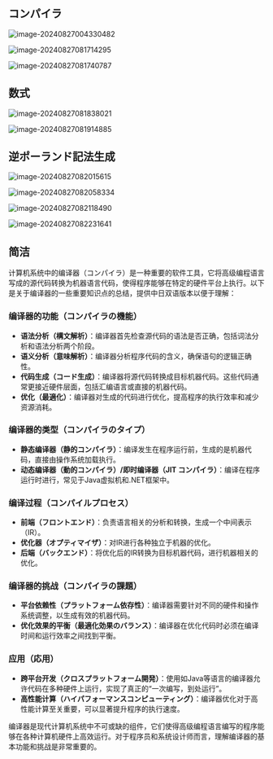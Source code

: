 ## コンパイラ

![image-20240827004330482](4.1コンパイラ.assets/image-20240827004330482.png)

![image-20240827081714295](4.1コンパイラ.assets/image-20240827081714295.png)

![image-20240827081740787](4.1コンパイラ.assets/image-20240827081740787.png)

## 数式

![image-20240827081838021](4.1コンパイラ.assets/image-20240827081838021.png)

![image-20240827081914885](4.1コンパイラ.assets/image-20240827081914885.png)

## 逆ポーランド記法生成

![image-20240827082015615](4.1コンパイラ.assets/image-20240827082015615.png)

![image-20240827082058334](4.1コンパイラ.assets/image-20240827082058334.png)

![image-20240827082118490](4.1コンパイラ.assets/image-20240827082118490.png)

![image-20240827082231641](4.1コンパイラ.assets/image-20240827082231641.png)

## 简洁



计算机系统中的编译器（コンパイラ）是一种重要的软件工具，它将高级编程语言写成的源代码转换为机器语言代码，使得程序能够在特定的硬件平台上执行。以下是关于编译器的一些重要知识点的总结，提供中日双语版本以便于理解：

### 编译器的功能（コンパイラの機能）

- **语法分析（構文解析）**：编译器首先检查源代码的语法是否正确，包括词法分析和语法分析两个阶段。
- **语义分析（意味解析）**：编译器分析程序代码的含义，确保语句的逻辑正确性。
- **代码生成（コード生成）**：编译器将源代码转换成目标机器代码。这些代码通常更接近硬件层面，包括汇编语言或直接的机器代码。
- **优化（最適化）**：编译器对生成的代码进行优化，提高程序的执行效率和减少资源消耗。

### 编译器的类型（コンパイラのタイプ）

- **静态编译器（静的コンパイラ）**：编译发生在程序运行前，生成的是机器代码，直接由操作系统加载执行。
- **动态编译器（動的コンパイラ）/即时编译器（JIT コンパイラ）**：编译在程序运行时进行，常见于Java虚拟机和.NET框架中。

### 编译过程（コンパイルプロセス）

- **前端（フロントエンド）**：负责语言相关的分析和转换，生成一个中间表示（IR）。
- **优化器（オプティマイザ）**：对IR进行各种独立于机器的优化。
- **后端（バックエンド）**：将优化后的IR转换为目标机器代码，进行机器相关的优化。

### 编译器的挑战（コンパイラの課題）

- **平台依赖性（プラットフォーム依存性）**：编译器需要针对不同的硬件和操作系统调整，以生成有效的机器代码。
- **优化效果的平衡（最適化効果のバランス）**：编译器在优化代码时必须在编译时间和运行效率之间找到平衡。

### 应用（応用）

- **跨平台开发（クロスプラットフォーム開発）**：使用如Java等语言的编译器允许代码在多种硬件上运行，实现了真正的“一次编写，到处运行”。
- **高性能计算（ハイパフォーマンスコンピューティング）**：编译器优化对于高性能计算至关重要，可以显著提升程序的执行速度。

编译器是现代计算机系统中不可或缺的组件，它们使得高级编程语言编写的程序能够在各种计算机硬件上高效运行。对于程序员和系统设计师而言，理解编译器的基本功能和挑战是非常重要的。